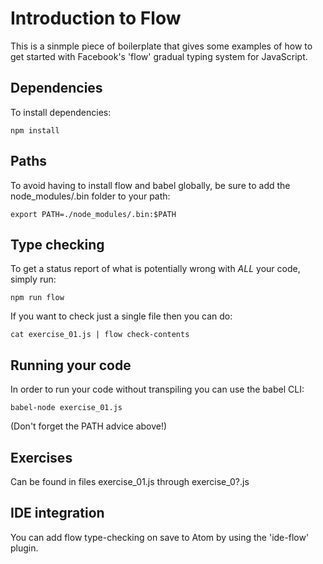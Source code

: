 # Introduction to Flow
This is a sinmple piece of boilerplate that gives some examples of how to get started with Facebook's 'flow' gradual typing system for JavaScript.

## Dependencies
To install dependencies:

    npm install

## Paths
To avoid having to install flow and babel globally, be sure to add the node_modules/.bin folder to your path:

    export PATH=./node_modules/.bin:$PATH

## Type checking
To get a status report of what is potentially wrong with *ALL* your code, simply run:

    npm run flow

If you want to check just a single file then you can do:

    cat exercise_01.js | flow check-contents

## Running your code
In order to run your code without transpiling you can use the babel CLI:

    babel-node exercise_01.js

(Don't forget the PATH advice above!)

## Exercises
Can be found in files exercise_01.js through exercise_0?.js

## IDE integration
You can add flow type-checking on save to Atom by using the 'ide-flow' plugin.
